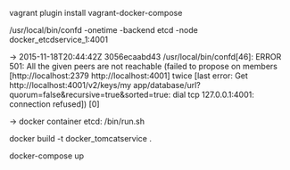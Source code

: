 vagrant plugin install vagrant-docker-compose


 /usr/local/bin/confd -onetime -backend etcd -node docker_etcdservice_1:4001

 ->
 2015-11-18T20:44:42Z 3056ecaabd43 /usr/local/bin/confd[46]: ERROR 501: All the given peers are not reachable (failed to
propose on members [http://localhost:2379 http://localhost:4001] twice [last error: Get http://localhost:4001/v2/keys/my
app/database/url?quorum=false&recursive=true&sorted=true: dial tcp 127.0.0.1:4001: connection refused]) [0]

-> docker container etcd: /bin/run.sh


docker build -t docker_tomcatservice .


docker-compose up